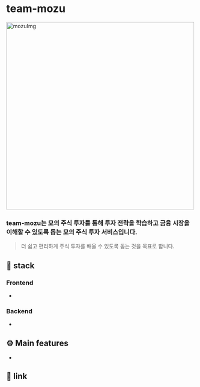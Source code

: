 # team-mozu
<img src="https://github.com/user-attachments/assets/8073ea06-b546-4ad9-9b9d-8f2bcce54860" alt="mozuImg" style="width:500px;"/>

### **team-mozu는 모의 주식 투자를 통해 투자 전략을 학습하고 금융 시장을 이해할 수 있도록 돕는 모의 주식 투자 서비스입니다.**
> 더 쉽고 편리하게 주식 투자를 배울 수 있도록 돕는 것을 목표로 합니다.

## 📖 stack
### Frontend
- 
### Backend
- 

## ⚙️ Main features
- 

## 🔗 link
